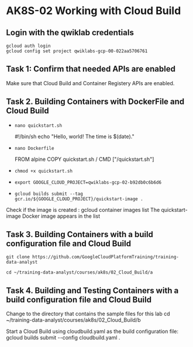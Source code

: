 # AK8S-02 Working with Cloud Build
## Login with the qwiklab credentials
    gcloud auth login
    gcloud config set project qwiklabs-gcp-00-022aa5706761
## Task 1: Confirm that needed APIs are enabled
Make sure that Cloud Build and Container Registery APIs are enabled.

## Task 2. Building Containers with DockerFile and Cloud Build
 - `nano quickstart.sh`

    #!/bin/sh
    echo "Hello, world! The time is $(date)."

 - `nano Dockerfile`

    FROM alpine
    COPY quickstart.sh /
    CMD ["/quickstart.sh"]

 - `chmod +x quickstart.sh`

 - `export GOOGLE_CLOUD_PROJECT=qwiklabs-gcp-02-b92db0c6b6d6`
 - `gcloud builds submit --tag gcr.io/${GOOGLE_CLOUD_PROJECT}/quickstart-image .`

Check if the image is created :
    gcloud container images list
The quickstart-image Docker image appears in the list

## Task 3. Building Containers with a build configuration file and Cloud Build
    git clone https://github.com/GoogleCloudPlatformTraining/training-data-analyst

    cd ~/training-data-analyst/courses/ak8s/02_Cloud_Build/a

## Task 4. Building and Testing Containers with a build configuration file and Cloud Build
Change to the directory that contains the sample files for this lab
    cd ~/training-data-analyst/courses/ak8s/02_Cloud_Build/b

Start a Cloud Build using cloudbuild.yaml as the build configuration file:
    gcloud builds submit --config cloudbuild.yaml .

